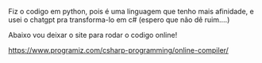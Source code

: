 Fiz o codigo em python, pois é uma linguagem que tenho mais afinidade, e usei o chatgpt pra transforma-lo em c# (espero que não dê ruim....)
    
Abaixo vou deixar o site para rodar o codigo online!

https://www.programiz.com/csharp-programming/online-compiler/
